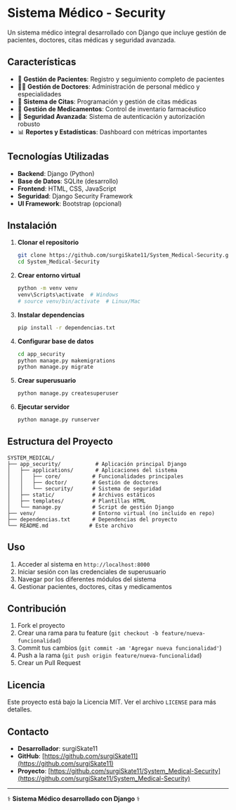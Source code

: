 # Sistema Médico - Security

Un sistema médico integral desarrollado con Django que incluye gestión de pacientes, doctores, citas médicas y seguridad avanzada.

## Características

- 🏥 **Gestión de Pacientes**: Registro y seguimiento completo de pacientes
- 👨‍⚕️ **Gestión de Doctores**: Administración de personal médico y especialidades
- 📅 **Sistema de Citas**: Programación y gestión de citas médicas
- 💊 **Gestión de Medicamentos**: Control de inventario farmacéutico
- 🔐 **Seguridad Avanzada**: Sistema de autenticación y autorización robusto
- 📊 **Reportes y Estadísticas**: Dashboard con métricas importantes

## Tecnologías Utilizadas

- **Backend**: Django (Python)
- **Base de Datos**: SQLite (desarrollo)
- **Frontend**: HTML, CSS, JavaScript
- **Seguridad**: Django Security Framework
- **UI Framework**: Bootstrap (opcional)

## Instalación

1. **Clonar el repositorio**
   ```bash
   git clone https://github.com/surgiSkate11/System_Medical-Security.git
   cd System_Medical-Security
   ```

2. **Crear entorno virtual**
   ```bash
   python -m venv venv
   venv\Scripts\activate  # Windows
   # source venv/bin/activate  # Linux/Mac
   ```

3. **Instalar dependencias**
   ```bash
   pip install -r dependencias.txt
   ```

4. **Configurar base de datos**
   ```bash
   cd app_security
   python manage.py makemigrations
   python manage.py migrate
   ```

5. **Crear superusuario**
   ```bash
   python manage.py createsuperuser
   ```

6. **Ejecutar servidor**
   ```bash
   python manage.py runserver
   ```

## Estructura del Proyecto

```
SYSTEM_MEDICAL/
├── app_security/           # Aplicación principal Django
│   ├── applications/       # Aplicaciones del sistema
│   │   ├── core/          # Funcionalidades principales
│   │   ├── doctor/        # Gestión de doctores
│   │   └── security/      # Sistema de seguridad
│   ├── static/            # Archivos estáticos
│   ├── templates/         # Plantillas HTML
│   └── manage.py          # Script de gestión Django
├── venv/                  # Entorno virtual (no incluido en repo)
├── dependencias.txt       # Dependencias del proyecto
└── README.md             # Este archivo
```

## Uso

1. Acceder al sistema en `http://localhost:8000`
2. Iniciar sesión con las credenciales de superusuario
3. Navegar por los diferentes módulos del sistema
4. Gestionar pacientes, doctores, citas y medicamentos

## Contribución

1. Fork el proyecto
2. Crear una rama para tu feature (`git checkout -b feature/nueva-funcionalidad`)
3. Commit tus cambios (`git commit -am 'Agregar nueva funcionalidad'`)
4. Push a la rama (`git push origin feature/nueva-funcionalidad`)
5. Crear un Pull Request

## Licencia

Este proyecto está bajo la Licencia MIT. Ver el archivo `LICENSE` para más detalles.

## Contacto

- **Desarrollador**: surgiSkate11
- **GitHub**: [https://github.com/surgiSkate11](https://github.com/surgiSkate11)
- **Proyecto**: [https://github.com/surgiSkate11/System_Medical-Security](https://github.com/surgiSkate11/System_Medical-Security)

---

⚕️ **Sistema Médico desarrollado con Django** ⚕️

